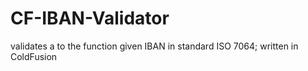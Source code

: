 # CF-IBAN-Validator
validates a to the function given IBAN in standard ISO 7064; written in ColdFusion
